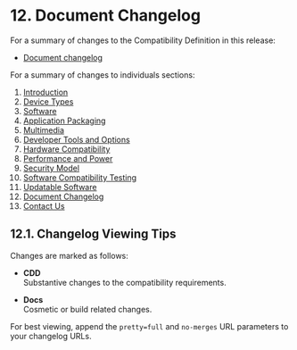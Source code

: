 # 12\. Document Changelog

For a summary of changes to the Compatibility Definition in this release:

*   [Document changelog](https://android.googlesource.com/platform/compatibility/cdd/+log/CURRENT_BRANCH/?pretty=full&no-merges)


For a summary of changes to individuals sections:

1.   [Introduction](https://android.googlesource.com/platform/compatibility/cdd/+log/CURRENT_BRANCH/1_introduction?pretty=full&no-merges)
1.   [Device Types](https://android.googlesource.com/platform/compatibility/cdd/+log/CURRENT_BRANCH/2_device_types?pretty=full&no-merges)
1.   [Software](https://android.googlesource.com/platform/compatibility/cdd/+log/CURRENT_BRANCH/3_software?pretty=full&no-merges)
1.   [Application Packaging](https://android.googlesource.com/platform/compatibility/cdd/+log/CURRENT_BRANCH/4_application-packaging?pretty=full&no-merges)
1.   [Multimedia](https://android.googlesource.com/platform/compatibility/cdd/+log/CURRENT_BRANCH/5_multimedia?pretty=full&no-merges)
1.   [Developer Tools and Options](https://android.googlesource.com/platform/compatibility/cdd/+log/CURRENT_BRANCH/6_dev-tools-and-options?pretty=full&no-merges)
1.   [Hardware Compatibility](https://android.googlesource.com/platform/compatibility/cdd/+log/CURRENT_BRANCH/7_hardware-compatibility?pretty=full&no-merges)
1.   [Performance and Power](https://android.googlesource.com/platform/compatibility/cdd/+log/CURRENT_BRANCH/8_performance-and-power?pretty=full&no-merges)
1.   [Security Model](https://android.googlesource.com/platform/compatibility/cdd/+log/CURRENT_BRANCH/9_security-model?pretty=full&no-merges)
1.   [Software Compatibility Testing](https://android.googlesource.com/platform/compatibility/cdd/+log/CURRENT_BRANCH/10_software-compatibility-testing?pretty=full&no-merges)
1.   [Updatable Software](https://android.googlesource.com/platform/compatibility/cdd/+log/CURRENT_BRANCH/11_updatable-software?pretty=full&no-merges)
1.   [Document Changelog](https://android.googlesource.com/platform/compatibility/cdd/+log/CURRENT_BRANCH/12_document-changelog?pretty=full&no-merges)
1.   [Contact Us](https://android.googlesource.com/platform/compatibility/cdd/+log/CURRENT_BRANCH/13_contact-us?pretty=full&no-merges)

## 12.1\. Changelog Viewing Tips

Changes are marked as follows:

*   **CDD** <br>Substantive changes to the compatibility requirements.

*   **Docs** <br>Cosmetic or build related changes.

For best viewing, append the `pretty=full` and `no-merges` URL parameters to your
changelog URLs.
